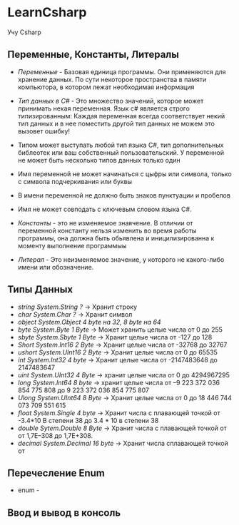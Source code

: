 # LearnCsharp
Учу Csharp
## Переменные, Константы, Литералы
* *Переменные* - Базовая единица программы. Они применяются для хранение данных. По сути некоторое пространства в памяти компьютора, в котором лежат необходимая информация
* *Тип данных в C#* - Это множество значений, которое может принимать некая переменная. Язык c# является строго типизированным: Каждая переменная всегда соответствует некий тип данных и в нее поместить другой тип данных не можем это вызовет ошибку!
 
* Типом может выступать любой тип языка C#, тип дополнительных библеотек или ваш собственный пользовательский. У переменной не может быть несколько типов данных только один 
* Имя переменной не может начинаться с цыфры или символа, только с символа подчеркивания или буквы
* В имени переменной не должно быть знаков пунктуации и пробелов
* Имя не может совподать с ключевым словом языка C#. 

* *Константы* - это не изменяемое знаячение. В отличии от переменной константу нельзя изменить во время работы программы, она должна быть обьявлена и иницилизированна к моменту выполнение программыы
* *Литерал* - Это неизменяемое значение, у которого не какого-либо имени или обозначение.

## Типы Данных
* *string* *System.String* *?* -> Хранит строку
* *char* *System.Char* *?* -> Хранит символ
* *object* *System.Object* *4 byte на 32, 8 byte на 64*
* *byte* *System.Byte* *1 Byte* -> Может хранить целые числа от 0 до 255
* *sbyte* *System.Sbyte* *1 Byte* -> Хранит целые числа от -127 до 128
* *Short* *System.Int16* *2 Byte* -> Хранит целые числа от -32768 до 32767
* *ushort* *System.UInt16* *2 Byte* -> Хранит целые числа от 0 до 65535
* *int* *System.Int32* *4 byte* -> Хранит целые числа от -2147483648 до 2147483647
* *uint* *System.UInt32* *4 Byte* -> хранит целые числа от 0 до 4294967295
* *long* *System.Int64* *8 byte* -> хранит целые числа от –9 223 372 036 854 775 808 до 9 223 372 036 854 775 807
* *Ulong* *System.UInt64* *8 Byte* -> Хранит целые числа от 0 до 18 446 744 073 709 551 615
* *float* *System.Single* *4 byte* -> Хранит числа с плавающей точкой от -3.4*10 В степени 38 до 3.4 * 10 в степени 38
* *double* *Sytem.Double* *8 Byte* -> Хранит числа с плавающей точкой от от 1,7E–308 до 1,7E+308.
* *decimal* *System.Decimal* *16 byte* -> Хранит числа сплавающей точкой от 

## Перечесление Enum
* enum - 

## Ввод и вывод в консоль